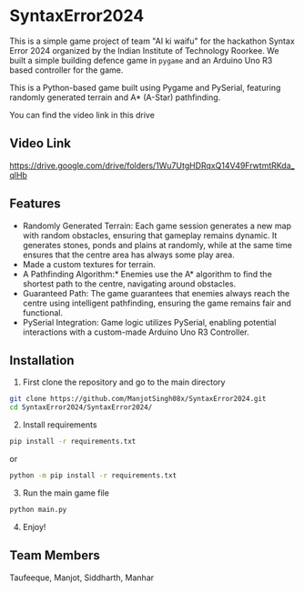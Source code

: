# SyntaxError2024

This is a simple game project of team "AI ki waifu" for the hackathon Syntax Error 2024 organized by the Indian Institute of Technology Roorkee.
We built a simple building defence game in `pygame` and an Arduino Uno R3 based controller for the game.

This is a Python-based game built using Pygame and PySerial, featuring randomly generated terrain and A* (A-Star) pathfinding.

You can find the video link in this drive
## Video Link
https://drive.google.com/drive/folders/1Wu7UtgHDRqxQ14V49FrwtmtRKda_qlHb

## Features
- Randomly Generated Terrain: Each game session generates a new map with random obstacles, ensuring that gameplay remains dynamic. It generates stones, ponds and plains at randomly, while at the same time ensures that the centre area has always some play area.
- Made a custom textures for terrain.
- A Pathfinding Algorithm:* Enemies use the A* algorithm to find the shortest path to the centre, navigating around obstacles.
- Guaranteed Path: The game guarantees that enemies always reach the centre using intelligent pathfinding, ensuring the game remains fair and functional.
- PySerial Integration: Game logic utilizes PySerial, enabling potential interactions with a custom-made Arduino Uno R3 Controller.

## Installation
1. First clone the repository and go to the main directory
```bash
git clone https://github.com/ManjotSingh08x/SyntaxError2024.git
cd SyntaxError2024/SyntaxError2024/
```
2. Install requirements
```bash
pip install -r requirements.txt
```
or 
```bash
python -m pip install -r requirements.txt
```
3. Run the main game file
```bash
python main.py
```
4. Enjoy!

## Team Members

Taufeeque, Manjot, Siddharth, Manhar
